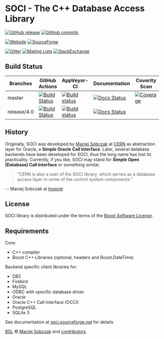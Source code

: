 # SOCI - The C++ Database Access Library

[![GitHub release](https://img.shields.io/github/tag/SOCI/soci.svg)](https://github.com/SOCI/soci/releases/tag/v4.0.3)
[![GitHub commits](https://img.shields.io/github/commits-since/SOCI/soci/v4.0.3.svg)](https://github.com/SOCI/soci/tree/release/4.0)

[![Website](https://img.shields.io/website-up-down-green-red/http/shields.io.svg?label=soci.sourceforge.net)](http://soci.sourceforge.net)
[![SourceForge](https://img.shields.io/sourceforge/dm/soci.svg)](https://sourceforge.net/projects/soci/files/)

[![Gitter](https://img.shields.io/gitter/room/SOCI/soci.svg)](https://gitter.im/SOCI/soci)
[![Mailing Lists](https://img.shields.io/badge/mailing--lists-ok-yellowgreen.svg)](https://sourceforge.net/p/soci/mailman/)
[![StackExchange](https://img.shields.io/stackexchange/stackoverflow/t/soci.svg)](https://stackoverflow.com/questions/tagged/soci)

## Build Status

| Branches    | GitHub Actions | AppVeyor-CI | Documentation | Coverity Scan  |
|-------------|----------------|-------------|---------------|----------------|
| master      | [![Build Status](https://github.com/SOCI/soci/actions/workflows/ci.yml/badge.svg)](https://github.com/SOCI/soci/actions) | [![Build status](https://ci.appveyor.com/api/projects/status/dtp5mvbeyu9aqupr/branch/master?svg=true)](https://ci.appveyor.com/project/SOCI/soci/branch/master) | [![Docs Status](https://circleci.com/gh/SOCI/soci/tree/master.svg?style=svg&circle-token=5d31c692ed5fcffa5c5fc6b7fe2257b34d78f3c9)](https://circleci.com/gh/SOCI/soci/tree/master) | [![Coverage](https://scan.coverity.com/projects/6581/badge.svg)](https://scan.coverity.com/projects/soci-soci) |
| release/4.0 | [![Build Status](https://github.com/SOCI/soci/actions/workflows/ci.yml/badge.svg?branch=release/4.0)](https://github.com/SOCI/soci/actions) | [![Build status](https://ci.appveyor.com/api/projects/status/dtp5mvbeyu9aqupr/branch/release/4.0?svg=true)](https://ci.appveyor.com/project/SOCI/soci/branch/release/4.0) | [![Docs Status](https://circleci.com/gh/SOCI/soci/tree/release%2F4.0.svg?style=svg&circle-token=5d31c692ed5fcffa5c5fc6b7fe2257b34d78f3c9)](https://circleci.com/gh/SOCI/soci/tree/release%2F4.0) | |

## History

Originally, SOCI was developed by [Maciej Sobczak](http://www.msobczak.com/)
at [CERN](http://www.cern.ch/) as abstraction layer for Oracle,
a **Simple Oracle Call Interface**.
Later, several database backends have been developed for SOCI,
thus the long name has lost its practicality.
Currently, if you like, SOCI may stand for **Simple Open (Database) Call Interface**
or something similar.

> "CERN is also a user of the SOCI library, which serves as a database access
> layer in some of the control system components."

-- Maciej Sobczak at [Inspirel](http://www.inspirel.com/users.html)

## License

SOCI library is distributed under the terms of the [Boost Software License](http://www.boost.org/LICENSE_1_0.txt).

## Requirements

Core:

* C++ compiler
* Boost C++ Libraries (optional, headers and Boost.DateTime)

Backend specific client libraries for:

* DB2
* Firebird
* MySQL
* ODBC with specific database driver
* Oracle
* Oracle C++ Call Interface (OCCI)
* PostgreSQL
* SQLite 3

See documentation at [soci.sourceforge.net](http://soci.sourceforge.net) for details

[BSL](http://www.boost.org/LICENSE_1_0.txt) &copy;
[Maciej Sobczak](http://github.com/msobczak) and [contributors](https://github.com/SOCI/soci/graphs/contributors).
